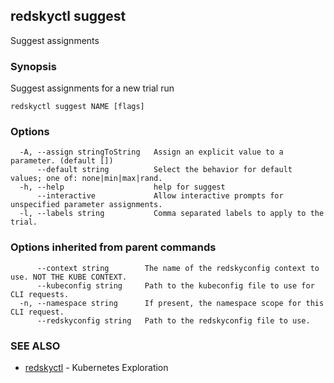 ## redskyctl suggest

Suggest assignments

### Synopsis

Suggest assignments for a new trial run

```
redskyctl suggest NAME [flags]
```

### Options

```
  -A, --assign stringToString   Assign an explicit value to a parameter. (default [])
      --default string          Select the behavior for default values; one of: none|min|max|rand.
  -h, --help                    help for suggest
      --interactive             Allow interactive prompts for unspecified parameter assignments.
  -l, --labels string           Comma separated labels to apply to the trial.
```

### Options inherited from parent commands

```
      --context string        The name of the redskyconfig context to use. NOT THE KUBE CONTEXT.
      --kubeconfig string     Path to the kubeconfig file to use for CLI requests.
  -n, --namespace string      If present, the namespace scope for this CLI request.
      --redskyconfig string   Path to the redskyconfig file to use.
```

### SEE ALSO

* [redskyctl](redskyctl.md)	 - Kubernetes Exploration

